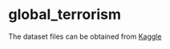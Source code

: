 # global_terrorism

The dataset files can be obtained from [Kaggle](https://www.kaggle.com/datasets/START-UMD/gtd)
